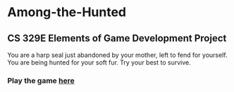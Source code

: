 # Among-the-Hunted
## CS 329E Elements of Game Development Project

You are a harp seal just abandoned by your mother, left to fend for yourself. You are being hunted for your soft fur. Try your best to survive.

### Play the game [here](https://iridazzle.itch.io/among-the-hunted)
